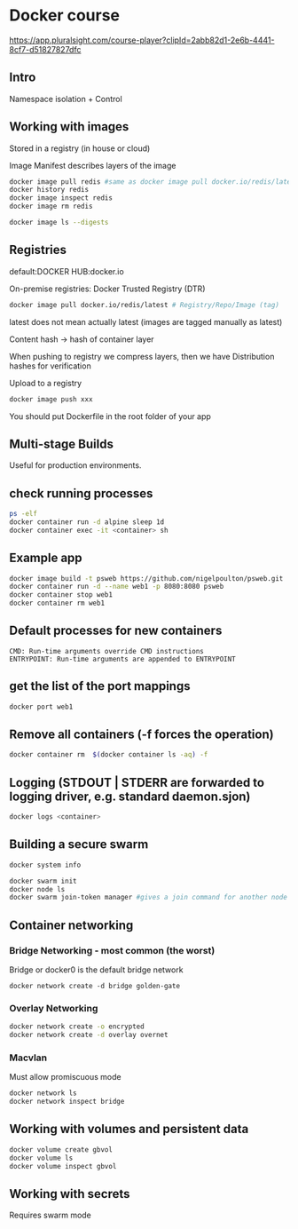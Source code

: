 # Docker course

https://app.pluralsight.com/course-player?clipId=2abb82d1-2e6b-4441-8cf7-d51827827dfc

## Intro

Namespace isolation + Control 

## Working with images

Stored in a registry (in house or cloud)

Image Manifest describes layers of the image

```bash
docker image pull redis #same as docker image pull docker.io/redis/latest
docker history redis
docker image inspect redis
docker image rm redis

docker image ls --digests
```

## Registries

default:DOCKER HUB:docker.io

On-premise registries: Docker Trusted Registry (DTR)

```bash
docker image pull docker.io/redis/latest # Registry/Repo/Image (tag)
```

latest does not mean actually latest (images are tagged manually as latest)

Content hash -> hash of container layer

When pushing to registry we compress layers, then we have Distribution hashes for verification

Upload to a registry

```bash
docker image push xxx
```

You should put Dockerfile in the root folder of your app

## Multi-stage Builds

Useful for production environments.

## check running processes

```bash
ps -elf
docker container run -d alpine sleep 1d
docker container exec -it <container> sh
```

## Example app

```bash
docker image build -t psweb https://github.com/nigelpoulton/psweb.git
docker container run -d --name web1 -p 8080:8080 psweb  
docker container stop web1 
docker container rm web1 
```

## Default processes for new containers

```
CMD: Run-time arguments override CMD instructions
ENTRYPOINT: Run-time arguments are appended to ENTRYPOINT
```

## get the list of the port mappings

```bash
docker port web1
```

## Remove all containers (-f forces the operation)

```bash
docker container rm  $(docker container ls -aq) -f
```

## Logging (STDOUT | STDERR are forwarded to logging driver, e.g. standard daemon.sjon)

```bash
docker logs <container>
```

## Building a secure swarm

```bash
docker system info

docker swarm init
docker node ls
docker swarm join-token manager #gives a join command for another node
```

## Container networking

### Bridge Networking - most common (the worst)

Bridge or docker0 is the default bridge network

```docker network create -d bridge golden-gate```

### Overlay Networking

```bash
docker network create -o encrypted
docker network create -d overlay overnet
```

### Macvlan

Must allow promiscuous mode

```bash
docker network ls
docker network inspect bridge
```

## Working with volumes and persistent data

```bash
docker volume create gbvol 
docker volume ls
docker volume inspect gbvol 
```

## Working with secrets

Requires swarm mode
